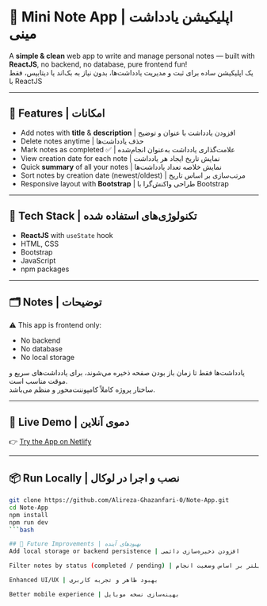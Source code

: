 # 📝 Mini Note App | اپلیکیشن یادداشت مینی

A **simple & clean** web app to write and manage personal notes — built with **ReactJS**, no backend, no database, pure frontend fun!  
یک اپلیکیشن ساده برای ثبت و مدیریت یادداشت‌ها، بدون نیاز به بک‌اند یا دیتابیس، فقط با ReactJS

---

## 🌟 Features | امکانات
- Add notes with **title** & **description** | افزودن یادداشت با عنوان و توضیح  
- Delete notes anytime | حذف یادداشت‌ها  
- Mark notes as completed ✅ | علامت‌گذاری یادداشت به‌عنوان انجام‌شده  
- View creation date for each note | نمایش تاریخ ایجاد هر یادداشت  
- Quick **summary** of all your notes | نمایش خلاصه تعداد یادداشت‌ها  
- Sort notes by creation date (newest/oldest) | مرتب‌سازی بر اساس تاریخ  
- Responsive layout with **Bootstrap** | طراحی واکنش‌گرا با Bootstrap  

---

## 🚀 Tech Stack | تکنولوژی‌های استفاده شده
- **ReactJS** with `useState` hook  
- HTML, CSS  
- Bootstrap  
- JavaScript  
- npm packages  

---

## 🗂 Notes | توضیحات
⚠️ This app is frontend only:  
- No backend  
- No database  
- No local storage  

یادداشت‌ها فقط تا زمان باز بودن صفحه ذخیره می‌شوند، برای یادداشت‌های سریع و موقت مناسب است.  
ساختار پروژه کاملاً کامپوننت‌محور و منظم می‌باشد.

---

## 🔗 Live Demo | دموی آنلاین
👉 [Try the App on Netlify](https://note-mini-app.netlify.app/)

---

## 📦 Run Locally | نصب و اجرا در لوکال
```bash
git clone https://github.com/Alireza-Ghazanfari-0/Note-App.git
cd Note-App
npm install
npm run dev
```bash   

## 🎯 Future Improvements | بهبودهای آینده
Add local storage or backend persistence | افزودن ذخیره‌سازی دائمی

Filter notes by status (completed / pending) | فیلتر بر اساس وضعیت انجام

Enhanced UI/UX | بهبود ظاهر و تجربه کاربری

Better mobile experience | بهینه‌سازی نسخه موبایل
